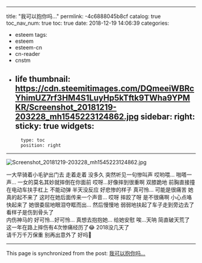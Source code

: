
---
title: "我可以抱你吗..."
permlink: -4c6888045b8cf
catalog: true
toc_nav_num: true
toc: true
date: 2018-12-19 14:06:39
categories:
- esteem
tags:
- esteem
- esteem-cn
- cn-reader
- cnstm
- life
thumbnail: https://cdn.steemitimages.com/DQmeeiWBRcYhimUZ7rf3HM4S1LuyHp5kTftk9TWha9YPMKR/Screenshot_20181219-203228_mh1545223124862.jpg
sidebar:
    right:
        sticky: true
widgets:
    -
        type: toc
        position: right
---


![Screenshot_20181219-203228_mh1545223124862.jpg](https://cdn.steemitimages.com/DQmeeiWBRcYhimUZ7rf3HM4S1LuyHp5kTftk9TWha9YPMKR/Screenshot_20181219-203228_mh1545223124862.jpg)


一大早骑着小毛驴出门去
走着走着
没多久
突然听见一句惨叫声
哎哟喂...
啪嗒一声...
一女的莫名其妙就摔倒在你面前
哎呀...好像摔到很重啊
双膝跪地  前胸直接撞在电动车扶手杠上
不能动弹  半天没反应  好悲惨的样子
真可怜...
可能是很痛苦   她真的起不来了
这时在她后面传来一个声音...
哎呀  摔跤了呀  是不很痛啊
小心点咯  快起来了
她很委屈地眼泪夺眶而出...
然后慢慢地  弱弱地扶起了车子走到旁边去了
看样子是伤到骨头了  
内伤神马的
好可怜...好可怜...
真想去抱抱她...
给她安慰
唉...天呐
简直破天荒了
这一年在路上摔伤有4次惨痛经历了😂
2018没几天了  
请千万千万保重
别再出意外了  好吗🙏

- - -

This page is synchronized from the post: [我可以抱你吗...](https://steemit.com/@annepink/-4c6888045b8cf)
